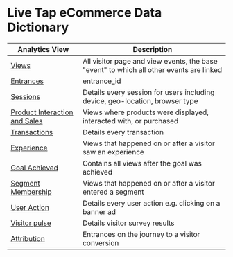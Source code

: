 # Live Tap eCommerce Data Dictionary

|  Analytics View | Description |
| --- | --- |
|  [Views](data_dictionary/attribution.md) | All visitor page and view events, the base "event" to which all other events are linked |
|  [Entrances](data_dictionary/entrances.md) | entrance_id |
|  [Sessions](data_dictionary/sessions.md) | Details every session for users including device, geo-location, browser type |
|  [Product Interaction and Sales](data_dictionary/products.md) | Views where products were displayed, interacted with, or purchased |
|  [Transactions](data_dictionary/transactions) | Details every transaction |
|  [Experience](data_dictionary/experience.md) | Views that happened on or after a visitor saw an experience |
|  [Goal Achieved](data_dictionary/goal_achieved.md) | Contains all views after the goal was achieved |
|  [Segment Membership](data_dictionary/segments.md) | Views that happened on or after a visitor entered a segment |
|  [User Action](data_dictionary/user_action) | Details every user action e.g. clicking on a banner ad |
|  [Visitor pulse](data_dictionary/visitor_pulse) | Details visitor survey results |
|  [Attribution](data_dictionary/attribution.md) | Entrances on the journey to a visitor conversion |
